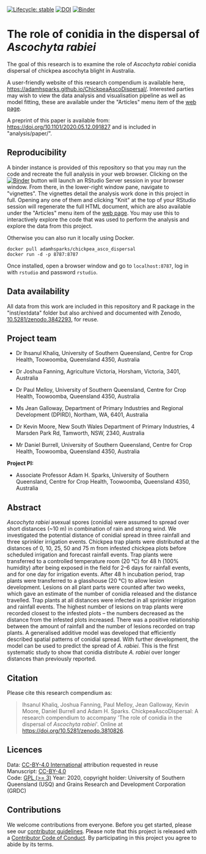  <!-- badges: start -->
[![Lifecycle: stable](https://img.shields.io/badge/lifecycle-stable-brightgreen.svg)](https://www.tidyverse.org/lifecycle/#stable) [![DOI](https://zenodo.org/badge/241245286.svg)](https://zenodo.org/badge/latestdoi/241245286)
[![Binder](https://mybinder.org/badge_logo.svg)](https://mybinder.org/v2/gh/adamhsparks/ChickpeaAscoDispersal/main?urlpath=rstudio)
  <!-- badges: end -->
  
# The role of conidia in the dispersal of _Ascochyta rabiei_

The goal of this research is to examine the role of _Ascochyta rabiei_ conidia dispersal of chickpea ascochyta blight in Australia.

A user-friendly website of this research compendium is available here, <https://adamhsparks.github.io/ChickpeaAscoDispersal/>.
Interested parties may wish to view the data analysis and visualisation pipeline as well as model fitting, these are available under the "Articles" menu item of the [web page](https://adamhsparks.github.io/ChickpeaAscoDispersal/).

A preprint of this paper is available from: <https://doi.org/10.1101/2020.05.12.091827> and is included in "analysis/paper/".

## Reproducibility

A binder instance is provided of this repository so that you may run the code and recreate the full analysis in your web browser.
Clicking on the [![Binder](https://mybinder.org/badge_logo.svg)](https://mybinder.org/v2/gh/adamhsparks/ChickpeaAscoDispersal/main?urlpath=rstudio) button will launch an RStudio Server session in your browser window.
From there, in the lower-right window pane, navigate to "vignettes". The vignettes detail the analysis work done in this project in full.
Opening any one of them and clicking "Knit" at the top of your RStudio session will regenerate the full HTML document, which are also available under the "Articles" menu item of the [web page](https://adamhsparks.github.io/ChickpeaAscoDispersal/).
You may use this to interactively explore the code that was used to perform the analysis and explore the data from this project.

Otherwise you can also run it locally using Docker.
```
docker pull adamhsparks/chickpea_asco_dispersal
docker run -d -p 8787:8787
```

Once installed, open a browser window and go to `localhost:8787`, log in with `rstudio` and password `rstudio`.

## Data availability

All data from this work are included in this repository and R package in the "inst/extdata" folder but also archived and documented with Zenodo, [10.5281/zenodo.3842293](https://doi.org/10.5281/zenodo.3842293), for reuse.

## Project team

- Dr Ihsanul Khaliq, University of Southern Queensland, Centre for Crop Health, Toowoomba, Queensland 4350, Australia

- Dr Joshua Fanning, Agriculture Victoria, Horsham, Victoria, 3401, Australia

- Dr Paul Melloy, University of Southern Queensland, Centre for Crop Health, Toowoomba, Queensland 4350, Australia

- Ms Jean Galloway, Department of Primary Industries and Regional Development (DPIRD), Northam, WA, 6401, Australia

- Dr Kevin Moore, New South Wales Department of Primary Industries, 4 Marsden Park Rd, Tamworth, NSW, 2340, Australia

- Mr Daniel Burrell, University of Southern Queensland, Centre for Crop Health, Toowoomba, Queensland 4350, Australia

**Project PI:**

- Associate Professor Adam H. Sparks, University of Southern Queensland, Centre for Crop Health, Toowoomba, Queensland 4350, Australia

## Abstract

_Ascochyta rabiei_ asexual spores (conidia) were assumed to spread over short distances (~10 m) in combination of rain and strong wind. We investigated the potential distance of conidial spread in three rainfall and three sprinkler irrigation events. Chickpea trap plants were distributed at the distances of 0, 10, 25, 50 and 75 m from infested chickpea plots before scheduled irrigation and forecast rainfall events. Trap plants were transferred to a controlled temperature room (20 °C) for 48 h (100% humidity) after being exposed in the field for 2–6 days for rainfall events, and for one day for irrigation events. After 48 h incubation period, trap plants were transferred to a glasshouse (20 °C) to allow lesion development. Lesions on all plant parts were counted after two weeks, which gave an estimate of the number of conidia released and the distance travelled. Trap plants at all distances were infected in all sprinkler irrigation and rainfall events. The highest number of lesions on trap plants were recorded closest to the infested plots – the numbers decreased as the distance from the infested plots increased. There was a positive relationship between the amount of rainfall and the number of lesions recorded on trap plants. A generalised additive model was developed that efficiently described spatial patterns of conidial spread. With further development, the model can be used to predict the spread of _A. rabiei_. This is the first systematic study to show that conidia distribute _A. rabiei_ over longer distances than previously reported.

## Citation

Please cite this research compendium as:  

> Ihsanul Khaliq, Joshua Fanning, Paul Melloy, Jean Galloway, Kevin Moore, Daniel Burrell and Adam H. Sparks. ChickpeaAscoDispersal: A research compendium to accompany 'The role of conidia in the dispersal of _Ascochyta rabiei_'. Online at https://doi.org/10.5281/zenodo.3810826.

## Licences

Data: [CC-BY-4.0 International](http://creativecommons.org/licenses/by/4.0/legalcode) attribution requested in reuse  
Manuscript: [CC-BY-4.0](https://creativecommons.org/licenses/by/4.0/)  
Code: [GPL (>= 3)](https://opensource.org/licenses/GPL-3.0)
Year: 2020, copyright holder: University of Southern Queensland (USQ) and Grains Research and Development Corporation (GRDC)

## Contributions

We welcome contributions from everyone.
Before you get started, please see our [contributor guidelines](CONTRIBUTING.html).
Please note that this project is released with a [Contributor Code of Conduct](CONDUCT.html).
By participating in this project you agree to abide by its terms.
